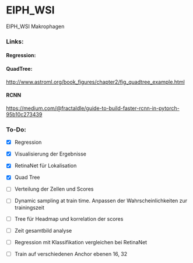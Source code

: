 # EIPH_WSI
EIPH_WSI Makrophagen


### Links:

#### Regression:

#### QuadTree:
http://www.astroml.org/book_figures/chapter2/fig_quadtree_example.html

#### RCNN
https://medium.com/@fractaldle/guide-to-build-faster-rcnn-in-pytorch-95b10c273439



### To-Do:

- [x] Regression
- [x] Visualisierung der Ergebnisse
- [x] RetinaNet für Lokalisation
- [x] Quad Tree
- [ ] Verteilung der Zellen und Scores
- [ ] Dynamic sampling at train time. Anpassen der Wahrscheinlichkeiten zur trainingszeit
- [ ] Tree für Headmap und korrelation der scores
- [ ] Zeit gesamtbild analyse
- [ ] Regression mit Klassifikation vergleichen bei RetinaNet
- [ ] Train auf verschiedenen Anchor ebenen 16, 32

